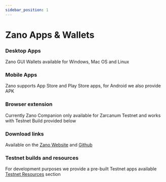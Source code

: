 ```yaml
---
sidebar_position: 1
---
```


# Zano Apps & Wallets

### Desktop Apps

Zano GUI Wallets available for Windows, Mac OS and Linux

### Mobile Apps

Zano supports App Store and Play Store apps, for Android we also provide APK

### Browser extension

Currently Zano Companion only available for Zarcanum Testnet and works with Testnet Build provided below

### Download links

Available on the [Zano Website](https://new.zano.org/downloads) and [Github](https://github.com/hyle-team/zano/releases)

### Testnet builds and resources

For development purposes we provide a pre-built Testnet apps available [Testnet Resources](https://docs-zano.pages.dev/docs/build/testnet-resources/testnet-builds) section
